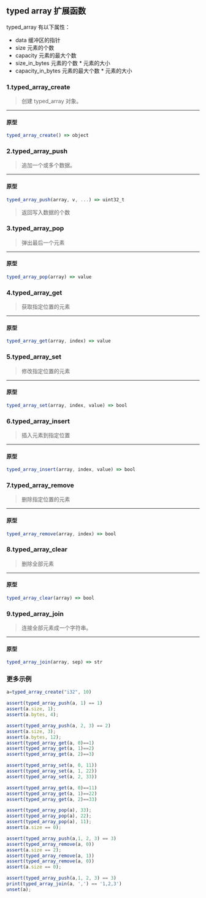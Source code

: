 ## typed array 扩展函数

typed\_array 有以下属性：

* data 缓冲区的指针
* size 元素的个数
* capacity 元素的最大个数
* size\_in\_bytes 元素的个数 * 元素的大小
* capacity\_in\_bytes 元素的最大个数 * 元素的大小

### 1.typed\_array\_create

> 创建 typed\_array 对象。
----------------------------

#### 原型

```js
typed_array_create() => object
```

### 2.typed\_array\_push

> 追加一个或多个数据。
----------------------------

#### 原型

```js
typed_array_push(array, v, ...) => uint32_t
```

> 返回写入数据的个数

### 3.typed\_array\_pop

> 弹出最后一个元素
----------------------------

#### 原型

```js
typed_array_pop(array) => value
```

### 4.typed\_array\_get

> 获取指定位置的元素
----------------------------

#### 原型

```js
typed_array_get(array, index) => value
```

### 5.typed\_array\_set

> 修改指定位置的元素
----------------------------

#### 原型

```js
typed_array_set(array, index, value) => bool
```

### 6.typed\_array\_insert

> 插入元素到指定位置
----------------------------

#### 原型

```js
typed_array_insert(array, index, value) => bool
```

### 7.typed\_array\_remove

> 删除指定位置的元素
----------------------------

#### 原型

```js
typed_array_remove(array, index) => bool
```

### 8.typed\_array\_clear

> 删除全部元素
----------------------------

#### 原型

```js
typed_array_clear(array) => bool
```

### 9.typed\_array\_join

> 连接全部元素成一个字符串。
----------------------------

#### 原型

```js
typed_array_join(array, sep) => str
```

### 更多示例

```js
a=typed_array_create("i32", 10)

assert(typed_array_push(a, 1) == 1)
assert(a.size, 1);
assert(a.bytes, 4);

assert(typed_array_push(a, 2, 3) == 2)
assert(a.size, 3);
assert(a.bytes, 12);
assert(typed_array_get(a, 0)==1)
assert(typed_array_get(a, 1)==2)
assert(typed_array_get(a, 2)==3)

assert(typed_array_set(a, 0, 11))
assert(typed_array_set(a, 1, 22))
assert(typed_array_set(a, 2, 33))

assert(typed_array_get(a, 0)==11)
assert(typed_array_get(a, 1)==22)
assert(typed_array_get(a, 2)==33)

assert(typed_array_pop(a), 33);
assert(typed_array_pop(a), 22);
assert(typed_array_pop(a), 11);
assert(a.size == 0);

assert(typed_array_push(a,1, 2, 3) == 3)
assert(typed_array_remove(a, 0))
assert(a.size == 2);
assert(typed_array_remove(a, 1))
assert(typed_array_remove(a, 0))
assert(a.size == 0);

assert(typed_array_push(a,1, 2, 3) == 3)
print(typed_array_join(a, ',') == '1,2,3')
unset(a);
```
